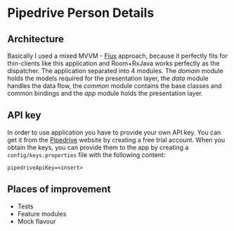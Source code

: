 # Pipedrive Person Details

## Architecture
Basically I used a mixed MVVM - [Flux](https://facebook.github.io/flux/docs/overview.html) approach, because it perfectly fits for thin-clients like this application and Room+RxJava works perfectly as the dispatcher.
The application separated into 4 modules. The *domain* module holds the models required for the presentation layer, the *data* module handles the data flow, the *common* module contains the base classes and common bindings and the *app* module holds the presentation layer.

## API key
In order to use application you have to provide your own API key. You can get it from the [Pipedrive](https://pipedrive.com) website by creating a free trial account.
When you obtain the keys, you can provide them to the app by creating a `config/keys.properties` file with the following content:

```
pipedriveApiKey=<insert>
```

## Places of improvement
* Tests
* Feature modules
* Mock flavour
